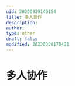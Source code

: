 ```yaml
---
uid: 20230329140154
title: 多人协作
description: 
author: 
type: other
draft: false
modified: 20230330170421
---
```


# 多人协作